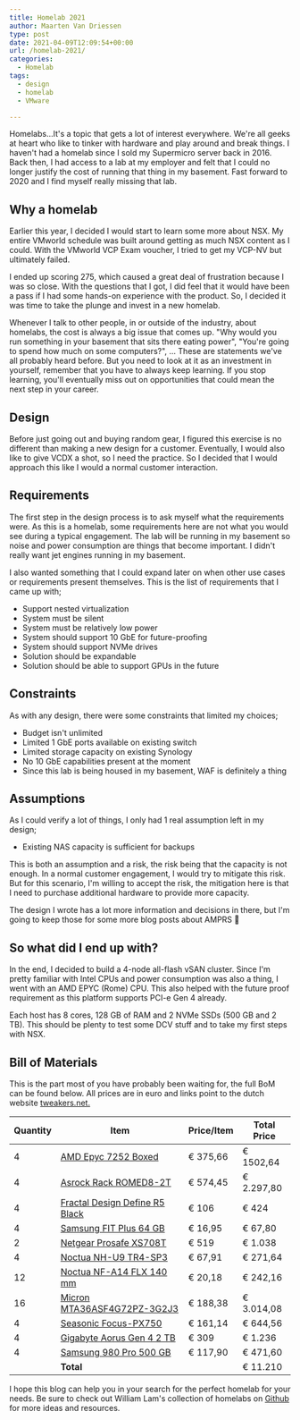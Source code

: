 ```yaml
---
title: Homelab 2021
author: Maarten Van Driessen
type: post
date: 2021-04-09T12:09:54+00:00
url: /homelab-2021/
categories:
  - Homelab
tags:
  - design
  - homelab
  - VMware

---
```

Homelabs...It's a topic that gets a lot of interest everywhere. We're all geeks at heart who like to tinker with hardware and play around and break things. I haven't had a homelab since I sold my Supermicro server back in 2016. Back then, I had access to a lab at my employer and felt that I could no longer justify the cost of running that thing in my basement. Fast forward to 2020 and I find myself really missing that lab.

## Why a homelab

Earlier this year, I decided I would start to learn some more about NSX. My entire VMworld schedule was built around getting as much NSX content as I could. With the VMworld VCP Exam voucher, I tried to get my VCP-NV but ultimately failed.

I ended up scoring 275, which caused a great deal of frustration because I was so close. With the questions that I got, I did feel that it would have been a pass if I had some hands-on experience with the product. So, I decided it was time to take the plunge and invest in a new homelab.

Whenever I talk to other people, in or outside of the industry, about homelabs, the cost is always a big issue that comes up. "Why would you run something in your basement that sits there eating power", "You're going to spend how much on some computers?", ... These are statements we've all probably heard before. But you need to look at it as an investment in yourself, remember that you have to always keep learning. If you stop learning, you'll eventually miss out on opportunities that could mean the next step in your career.

## Design

Before just going out and buying random gear, I figured this exercise is no different than making a new design for a customer. Eventually, I would also like to give VCDX a shot, so I need the practice. So I decided that I would approach this like I would a normal customer interaction.

## Requirements

The first step in the design process is to ask myself what the requirements were. As this is a homelab, some requirements here are not what you would see during a typical engagement. The lab will be running in my basement so noise and power consumption are things that become important. I didn't really want jet engines running in my basement.

I also wanted something that I could expand later on when other use cases or requirements present themselves. This is the list of requirements that I came up with;

  * Support nested virtualization
  * System must be silent
  * System must be relatively low power
  * System should support 10 GbE for future-proofing
  * System should support NVMe drives
  * Solution should be expandable
  * Solution should be able to support GPUs in the future

## Constraints

As with any design, there were some constraints that limited my choices;

  * Budget isn't unlimited
  * Limited 1 GbE ports available on existing switch
  * Limited storage capacity on existing Synology
  * No 10 GbE capabilities present at the moment
  * Since this lab is being housed in my basement, WAF is definitely a thing

## Assumptions

As I could verify a lot of things, I only had 1 real assumption left in my design;

  * Existing NAS capacity is sufficient for backups

This is both an assumption and a risk, the risk being that the capacity is not enough. In a normal customer engagement, I would try to mitigate this risk. But for this scenario, I'm willing to accept the risk, the mitigation here is that I need to purchase additional hardware to provide more capacity.

The design I wrote has a lot more information and decisions in there, but I'm going to keep those for some more blog posts about AMPRS 🙂

## So what did I end up with?

In the end, I decided to build a 4-node all-flash vSAN cluster. Since I'm pretty familiar with Intel CPUs and power consumption was also a thing, I went with an AMD EPYC (Rome) CPU. This also helped with the future proof requirement as this platform supports PCI-e Gen 4 already.

Each host has 8 cores, 128 GB of RAM and 2 NVMe SSDs (500 GB and 2 TB). This should be plenty to test some DCV stuff and to take my first steps with NSX.

## Bill of Materials

This is the part most of you have probably been waiting for, the full BoM can be found below. All prices are in euro and links point to the dutch website [tweakers.net.](tweakers.net)

|Quantity|Item|Price/Item | Total Price|
|--------|----|-----------|------------|
|4|[AMD Epyc 7252 Boxed](https://tweakers.net/pricewatch/1469342/amd-epyc-7252-boxed.html)|€ 375,66|€ 1502,64|
|4|[Asrock Rack ROMED8-2T](https://tweakers.net/pricewatch/1519012/asrock-rack-romed8-2t.html)|€ 574,45|€ 2.297,80|
|4|[Fractal Design Define R5 Black](https://tweakers.net/pricewatch/425679/fractal-design-define-r5-zwart.html)|€ 106|€ 424|
|4|[Samsung FIT Plus 64 GB](https://tweakers.net/pricewatch/1230801/samsung-fit-plus-64gb-zwart.html)|€ 16,95|€ 67,80|
|2|[Netgear Prosafe XS708T](https://tweakers.net/pricewatch/551161/netgear-prosafe-xs708t.html)|€ 519|€ 1.038|
|4|[Noctua NH-U9 TR4-SP3](https://tweakers.net/pricewatch/904091/noctua-nh-u9-tr4-sp3.html)|€ 67,91|€ 271,64|
|12|[Noctua NF-A14 FLX 140 mm](https://tweakers.net/pricewatch/322062/noctua-nf-a14-flx-140mm.html)|€ 20,18|€ 242,16|
|16|[Micron MTA36ASF4G72PZ-3G2J3](https://tweakers.net/pricewatch/1597676/micron-mta36asf4g72pz-3g2j3.html)|€ 188,38|€ 3.014,08|
|4|[Seasonic Focus-PX750](https://tweakers.net/pricewatch/1432188/seasonic-focus-px-750.html)|€ 161,14|€ 644,56|
|4|[Gigabyte Aorus Gen 4 2 TB](https://tweakers.net/pricewatch/1610076/gigabyte-aorus-gen4-ssd-2tb.html)|€ 309|€ 1.236|
|4|[Samsung 980 Pro 500 GB](https://tweakers.net/pricewatch/1603084/samsung-980-pro-500gb.html)|€ 117,90|€ 471,60|
||**Total**||€ 11.210|


I hope this blog can help you in your search for the perfect homelab for your needs. Be sure to check out William Lam's collection of homelabs on [Github](http://vmwa.re/homelab) for more ideas and resources.
